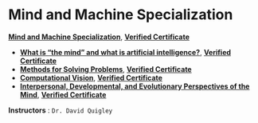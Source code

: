 # Mind and Machine Specialization

**[Mind and Machine Specialization](https://www.coursera.org/specializations/mind-machine)**, [**Verified Certificate**](https://www.coursera.org/account/accomplishments/specialization/certificate/HNTZFNDS4LU7)
+ **[What is “the mind” and what is artificial intelligence?](https://www.coursera.org/learn/mind-machine-artificial-intelligence?specialization=mind-machine)**, [**Verified Certificate**](https://www.coursera.org/account/accomplishments/certificate/N52Z22R9H5M9)
+ **[Methods for Solving Problems](https://www.coursera.org/learn/mind-machine-problem-solving-methods?specialization=mind-machine)**, [**Verified Certificate**](https://www.coursera.org/account/accomplishments/certificate/QSH64WVLGZB4)
+ **[Computational Vision](https://www.coursera.org/learn/mind-machine-computational-vision?specialization=mind-machine)**, [**Verified Certificate**](https://www.coursera.org/account/accomplishments/certificate/YF2ZH9BFNHB6)
+ **[Interpersonal, Developmental, and Evolutionary Perspectives of the Mind](https://www.coursera.org/learn/mind-machine-perspectives?specialization=mind-machine)**, [**Verified Certificate**](https://www.coursera.org/account/accomplishments/certificate/UKGEAEFFL6K8)


**Instructors** : `Dr. David Quigley`
